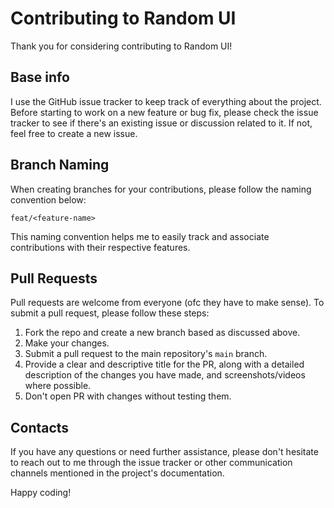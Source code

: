 # Contributing to Random UI

Thank you for considering contributing to Random UI!

## Base info
I use the GitHub issue tracker to keep track of everything about the project. Before starting to work on a new feature or bug fix, please check the issue tracker to see if there's an existing issue or discussion related to it. If not, feel free to create a new issue.

## Branch Naming

When creating branches for your contributions, please follow the naming convention below:

`feat/<feature-name>`

This naming convention helps me to easily track and associate contributions with their respective features.

## Pull Requests

Pull requests are welcome from everyone (ofc they have to make sense). To submit a pull request, please follow these steps:

1. Fork the repo and create a new branch based as discussed above.
2. Make your changes.
3. Submit a pull request to the main repository's `main` branch.
4. Provide a clear and descriptive title for the PR, along with a detailed description of the changes you have made, and screenshots/videos where possible.
5. Don't open PR with changes without testing them.

## Contacts

If you have any questions or need further assistance, please don't hesitate to reach out to me through the issue tracker or other communication channels mentioned in the project's documentation.

Happy coding!